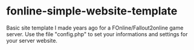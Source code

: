 # fonline-simple-website-template

Basic site template I made years ago for a FOnline/Fallout2online game server.
Use the file "config.php" to set your informations and settings for your server website.